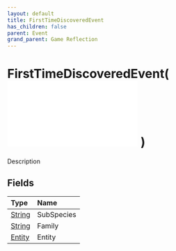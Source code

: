 ```yaml
---
layout: default
title: FirstTimeDiscoveredEvent
has_children: false
parent: Event
grand_parent: Game Reflection
---
```

# FirstTimeDiscoveredEvent( ![ EntityEventBase ](/game-reflection/events/entity_event_base.md) )
Description 

## Fields
| Type | Name |
|:-------------|:--------------|
| [String](/game-reflection/components/string.md) | SubSpecies |
| [String](/game-reflection/components/string.md) | Family |
| [Entity](/game-reflection/classes/entity.md) | Entity |
